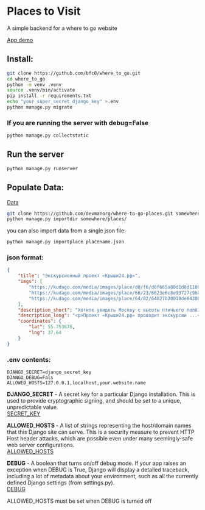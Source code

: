 # Places to Visit

A simple backend for a where to go website

[App demo](https://bfc0.pythonanywhere.com/)

## Install:
```bash
git clone https://github.com/bfc0/where_to_go.git
cd where_to_go
python -m venv .venv
source .venv/bin/activate
pip install -r requirements.txt
echo "your_super_secret_django_key" >.env
python manage.py migrate
```

### If you are running the server with debug=False
```bash
python manage.py collectstatic
```

## Run the server
```bash
python manage.py runserver
```
## Populate Data:
[Data](https://github.com/devmanorg/where-to-go-places/tree/master)
```bash
git clone https://github.com/devmanorg/where-to-go-places.git somewhere
python manage.py importdir somewhere/places/
```

you can also import data from a single json file:
```bash
python manage.py importplace placename.json
```

### json format:
```json
{
    "title": "Экскурсионный проект «Крыши24.рф»",
    "imgs": [
        "https://kudago.com/media/images/place/d0/f6/d0f665a80d1d8d110826ba797569df02.jpg",
        "https://kudago.com/media/images/place/66/23/6623e6c8e93727c9b0bb198972d9e9fa.jpg",
        "https://kudago.com/media/images/place/64/82/64827b20010de8430bfc4fb14e786c19.jpg",
    ],
    "description_short": "Хотите увидеть Москву с высоты птичьего полёта?",
    "description_long": "<p>Проект «Крыши24.рф» проводит экскурсии ...</p>",
    "coordinates": {
        "lat": 55.753676,
        "lng": 37.64
    }
}
```

### .env contents:
```
DJANGO_SECRET=django_secret_key   
DJANGO_DEBUG=Fals   
ALLOWED_HOSTS=127.0.0.1,localhost,your.website.name
```

**DJANGO_SECRET** - A secret key for a particular Django installation. This is used to provide cryptographic signing, and should be set to a unique, unpredictable value.   
[SECRET_KEY](https://docs.djangoproject.com/en/5.0/ref/settings/#std-setting-SECRET_KEY)

**ALLOWED_HOSTS** - A list of strings representing the host/domain names that this Django site can serve. This is a security measure to prevent HTTP Host header attacks, which are possible even under many seemingly-safe web server configurations.  
[ALLOWED_HOSTS](https://docs.djangoproject.com/en/5.0/ref/settings/#allowed-hosts)


**DEBUG** - A boolean that turns on/off debug mode. If your app raises an exception when DEBUG is True, Django will display a detailed traceback, including a lot of metadata about your environment, such as all the currently defined Django settings (from settings.py).  
[DEBUG](https://docs.djangoproject.com/en/5.0/ref/settings/#std-setting-DEBUG)

ALLOWED_HOSTS must be set when DEBUG is turned off